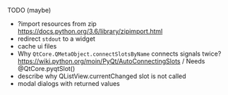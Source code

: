 TODO (maybe)
* ?import resources from zip https://docs.python.org/3.6/library/zipimport.html
* redirect `stdout` to a widget
* cache ui files
* Why `QtCore.QMetaObject.connectSlotsByName` connects signals twice? https://wiki.python.org/moin/PyQt/AutoConnectingSlots / Needs @QtCore.pyqtSlot()
* describe why QListView.currentChanged slot is not called
* modal dialogs with returned values
